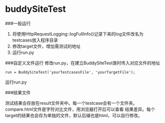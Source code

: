 buddySiteTest
=============
###一般运行
1. 将使用HttpRequestLogging::logFullInfo()记录下来的log文件改名为testcases放入程序目录
2. 修改target文件，增加需测试的地址
3. 运行run.py


###自定义文件运行
修改run.py，在建立BuddySiteTest类时传入对应文件的地址

    run = BuddySiteTest('yourTestcasesFile', 'yourTargetFile');
    
运行run.py

###结果文件

测试结果会存放在result文件夹中。每一个testcase会有一个文件夹。compare.html文件是字符对比文件，用浏览器打开后可以查看
结果差异。每个target的结果也会存为单独的文件，默认后缀也是html，可以自行修改。

